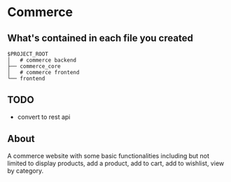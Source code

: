 # Commerce

## What's contained in each file you created

```
$PROJECT_ROOT
│   # commerce backend
├── commerce_core
│   # commerce frontend
└── frontend
```

## TODO

* convert to rest api

## About

A commerce website with some basic functionalities including but not limited to display products, add a product, add to cart, add to wishlist, view by category.

